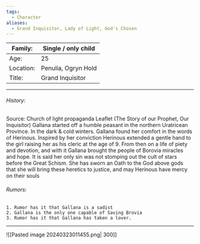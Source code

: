 ```yaml
---
tags:
  - Character
aliases:
  - Grand Inquisitor, Lady of Light, God's Chosen
---
```


| Family:   | Single / only child |
| --------- | ------------------- |
| Age:      | 25                  |
| Location: | Penulia, Ogryn Hold |
| Title:    | Grand Inquisitor    |
______________
###### History: 
Source: Church of light propaganda Leaflet (The Story of our Prophet, Our Inquisitor)
	Gallana started off a humble peasant in the northern Uratricean Province. In the dark & cold winters. Gallana found her comfort in the words of Herinous. Inspired by her conviction Herinous extended a gentle hand to the girl raising her as his cleric at the age of 9. From then on a life of piety and devotion, and with it Gallana brought the people of Borovia miracles and hope. It is said her only sin was not stomping out the cult of stars before the Great Schism. She has sworn an Oath to the God above gods that she will bring these heretics to justice, and may Herinous have mercy on their souls 

###### Rumors:
	1. Rumor has it that Gallana is a sadist
	2. Gallana is the only one capable of Saving Brovia
	3. Rumor has it that Gallana has taken a lover. 
___
![[Pasted image 20240323011455.png| 300]]